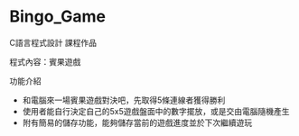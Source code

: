 # Bingo_Game
C語言程式設計 課程作品  

程式內容：賓果遊戲

功能介紹
 * 和電腦來一場賓果遊戲對決吧，先取得5條連線者獲得勝利
 * 使用者能自行決定自己的5x5遊戲盤面中的數字擺放，或是交由電腦隨機產生
 * 附有簡易的儲存功能，能夠儲存當前的遊戲進度並於下次繼續遊玩
